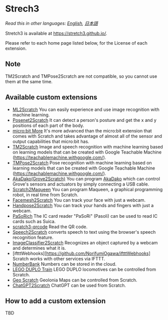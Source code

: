 # Strech3

*Read this in other languages: [English](README.en.md), [日本語](README.md)*

Stretch3 is available at https://stretch3.github.io/.

Please refer to each home page listed below, for the License of each extension.

## Note

TM2Scratch and TMPose2Scratch are not compatible, so you cannot use them at the same time.

## Available custom extensions

- [ML2Scratch](https://github.com/champierre/ml2scratch) You can easily experience and use image recognition with machine learning.
- [Posenet2Scratch](https://github.com/champierre/posenet2scratch) It can detect a person's posture and get the x and y positions of each part of the body.
- [micro:bit More](https://lab.yengawa.com/project/scratch-microbit-more/) It's more advanced than the micro:bit extension that comes with Scratch and takes advantage of almost all of the sensor and output capabilities that micro:bit has.
- [TM2Scratch](https://github.com/champierre/tm2scratch) Image and speech recognition with machine learning based on learning models that can be created with Google Teachable Machine (https://teachablemachine.withgoogle.com/).
- [TMPose2Scratch](https://github.com/champierre/tmpose2scratch) Pose recognition with machine learning based on learning models that can be created with Google Teachable Machine (https://teachablemachine.withgoogle.com/).
- [AkaDako(Grove2Scratch)](https://github.com/tfabworks/xcx-g2s) You can program [AkaDako](https://akadako.com) which can control Grove's sensors and actuators by simply connecting a USB cable.
- [Scratch2Maqueen](https://github.com/champierre/scratch2maqueen) You can program Maqueen, a graphical programming robot, in real time from Scratch.
- [Facemesh2Scratch](https://github.com/champierre/facemesh2scratch) You can track your face with just a webcam.
- [Handpose2Scratch](https://github.com/champierre/handpose2scratch) You can track your hands and fingers with just a webcam.
- [PaSoRich](https://github.com/con3office/pasorich) The IC card reader "PaSoRi" (Pasoli) can be used to read IC cards such as Suica.
- [scratch3-qrcode](https://github.com/sugiura-lab/scratch3-qrcode) Read the QR code.
- [Speech2Scratch](https://github.com/champierre/speech2scratch) converts speech to text using the browser's speech recognition feature.
- [ImageClassifier2Scratch](https://github.com/champierre/ic2scratch) Recognizes an object captured by a webcam and determines what it is.
- [iftttWebhooks][https://github.com/NorifumiOgawa/iftttWebhooks] Scratch works with other services via IFTTT.
- [NumberBank](https://github.com/con3office/numberbank) Numbers can be stored in the cloud.
- [LEGO DUPLO Train](https://github.com/bricklife/scratch-lego-bluetooth-extensions) LEGO DUPLO locomotives can be controlled from Scratch.
- [Geo Scratch](https://github.com/geolonia/x-geo-scratch) Geolonia Maps can be controlled from Scratch.
- [ChatGPT2Scratch](https://github.com/ichiroc/chatgpt2scratch) ChatGPT can be used from Scratch.

## How to add a custom extension

TBD

